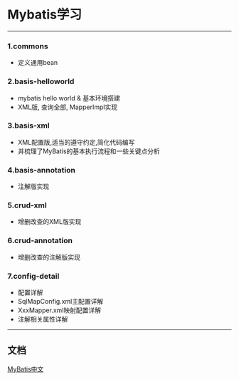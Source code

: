 # Mybatis学习

---

### 1.commons
* 定义通用bean

### 2.basis-helloworld
* mybatis hello world & 基本环境搭建
* XML版, 查询全部, MapperImpl实现

### 3.basis-xml
* XML配置版,适当的遵守约定,简化代码编写
* 并梳理了MyBatis的基本执行流程和一些关键点分析

### 4.basis-annotation
* 注解版实现

### 5.crud-xml
* 增删改查的XML版实现

### 6.crud-annotation
* 增删改查的注解版实现

### 7.config-detail
* 配置详解
* SqlMapConfig.xml主配置详解
* XxxMapper.xml映射配置详解
* 注解相关属性详解

---

## 文档

[MyBatis中文](http://www.mybatis.org/mybatis-3/zh/index.html)
